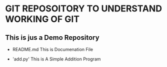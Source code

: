 # GIT REPOSOITORY TO UNDERSTAND WORKING OF GIT
## This is jus a Demo Repository

- README.md
	This is Documenation File

- 'add.py' This is A Simple Addition Program
